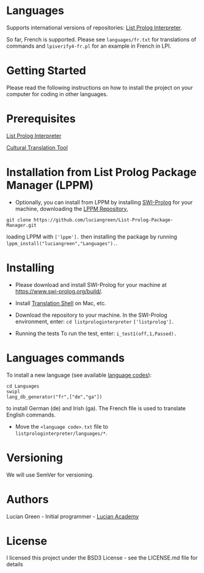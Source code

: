 # Languages

Supports international versions of repositories: <a href="https://github.com/luciangreen/listprologinterpreter">List Prolog Interpreter</a>.

So far, French is supported.  Please see `languages/fr.txt` for translations of commands and `lpiverify4-fr.pl` for an example in French in LPI.

# Getting Started

Please read the following instructions on how to install the project on your computer for coding in other languages.

# Prerequisites

<a href="https://github.com/luciangreen/listprologinterpreter">List Prolog Interpreter</a>

<a href="https://github.com/luciangreen/culturaltranslationtool">Cultural Translation Tool</a>


# Installation from List Prolog Package Manager (LPPM)

* Optionally, you can install from LPPM by installing <a href="https://www.swi-prolog.org/build/">SWI-Prolog</a> for your machine, downloading the <a href="https://github.com/luciangreen/List-Prolog-Package-Manager">LPPM Repository</a>,
```
git clone https://github.com/luciangreen/List-Prolog-Package-Manager.git
```
loading LPPM with `['lppm'].` then installing the package by running `lppm_install("luciangreen","Languages").`.

# Installing

* Please download and install SWI-Prolog for your machine at https://www.swi-prolog.org/build/.

* Install <a href="https://github.com/soimort/translate-shell">Translation Shell</a> on Mac, etc.

* Download the repository to your machine.
In the SWI-Prolog environment, enter:
`cd listprologinterpreter`
`['listprolog'].`    

* Running the tests
To run the test, enter:
`i_test1(off,1,Passed).`

# Languages commands

To install a new language (see available <a href="https://github.com/soimort/translate-shell">language codes</a>):
```
cd Languages
swipl
lang_db_generator("fr",["de","ga"])
```
to install German (de) and Irish (ga).  The French file is used to translate English commands.

* Move the `<language code>.txt` file to `listprologinterpreter/languages/*`.

# Versioning

We will use SemVer for versioning.

# Authors

Lucian Green - Initial programmer - <a href="https://www.lucianacademy.com/">Lucian Academy</a>

# License

I licensed this project under the BSD3 License - see the LICENSE.md file for details
